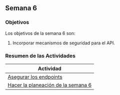 ## Semana 6

### Objetivos

Los objetivos de la semana 6 son:

1. Incorporar mecanismos de seguridad para el API.

### Resumen de las Actividades

| Actividad                                                                          |
| ---------------------------------------------------------------------------------- |
| [Asegurar los endpoints](s6_asegurar.md)                                      |
| [Hacer la planeación de la semana 6](s6_syp.md)                                |
